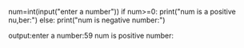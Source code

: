 num=int(input("enter a number"))
if num>=0:
  print("num is a positive nu,ber:")
else:
  print("num is negative number:")
  
output:enter a number:59
       num is positive number:
